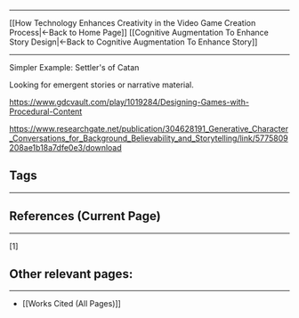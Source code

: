 ___
[[How Technology Enhances Creativity in the Video Game Creation Process|←Back to Home Page]]
[[Cognitive Augmentation To Enhance Story Design|←Back to Cognitive Augmentation To Enhance Story]]
____
Simpler Example: Settler's of Catan

Looking for emergent stories or narrative material. 



https://www.gdcvault.com/play/1019284/Designing-Games-with-Procedural-Content

https://www.researchgate.net/publication/304628191_Generative_Character_Conversations_for_Background_Believability_and_Storytelling/link/5775809208ae1b18a7dfe0e3/download

## Tags
_____

## References (Current Page)
____
[1] 

## Other relevant pages:
_____
- [[Works Cited (All Pages)]] 